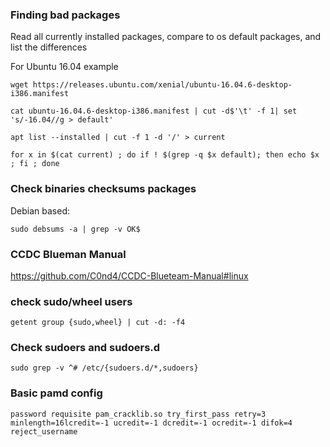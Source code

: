 ### Finding bad packages

Read all currently installed packages, compare to os default packages, and list the differences

For Ubuntu 16.04 example

```
wget https://releases.ubuntu.com/xenial/ubuntu-16.04.6-desktop-i386.manifest

cat ubuntu-16.04.6-desktop-i386.manifest | cut -d$'\t' -f 1| set 's/-16.04//g > default'

apt list --installed | cut -f 1 -d '/' > current

for x in $(cat current) ; do if ! $(grep -q $x default); then echo $x ; fi ; done
```

### Check binaries checksums packages

Debian based:

```
sudo debsums -a | grep -v OK$
```

### CCDC Blueman Manual

https://github.com/C0nd4/CCDC-Blueteam-Manual#linux

### check sudo/wheel users

```
getent group {sudo,wheel} | cut -d: -f4
```

### Check sudoers and sudoers.d

```
sudo grep -v ^# /etc/{sudoers.d/*,sudoers}
```

### Basic pamd config
```
password requisite pam_cracklib.so try_first_pass retry=3 minlength=16lcredit=-1 ucredit=-1 dcredit=-1 ocredit=-1 difok=4 reject_username
```
